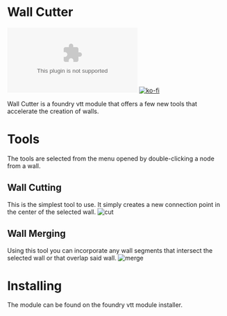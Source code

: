 # Wall Cutter
![downloads](https://img.shields.io/github/downloads/HadaIonut/WallCutter/v1.0.1/WallCutter.zip?style=for-the-badge)
[![ko-fi](https://www.ko-fi.com/img/githubbutton_sm.svg)](https://ko-fi.com/A0A32J9GM)

Wall Cutter is a foundry vtt module that offers a few new tools that accelerate the creation of walls.

# Tools

The tools are selected from the menu opened by double-clicking a node from a wall.

## Wall Cutting

This is the simplest tool to use. It simply creates a new connection point in the center of the selected wall.
![cut](https://i.imgur.com/wn4grm8.gif)

## Wall Merging

Using this tool you can incorporate any wall segments that intersect the selected wall or that overlap said wall.
![merge](https://i.imgur.com/16EHuRB.gif)

# Installing

The module can be found on the foundry vtt module installer.
